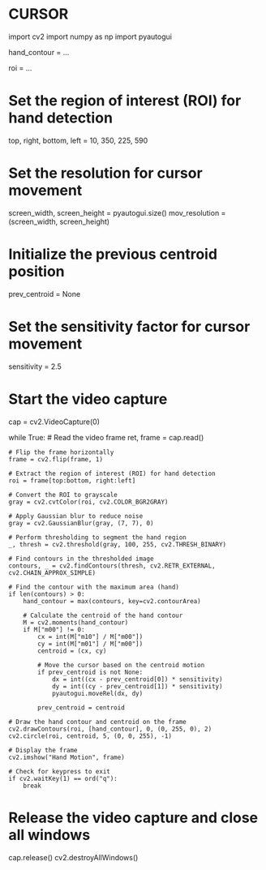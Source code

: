 # CURSOR
import cv2
import numpy as np
import pyautogui

hand_contour = ...

roi = ...

# Set the region of interest (ROI) for hand detection
top, right, bottom, left = 10, 350, 225, 590

# Set the resolution for cursor movement
screen_width, screen_height = pyautogui.size()
mov_resolution = (screen_width, screen_height)

# Initialize the previous centroid position
prev_centroid = None

# Set the sensitivity factor for cursor movement
sensitivity = 2.5

# Start the video capture
cap = cv2.VideoCapture(0)

while True:
    # Read the video frame
    ret, frame = cap.read()

    # Flip the frame horizontally
    frame = cv2.flip(frame, 1)

    # Extract the region of interest (ROI) for hand detection
    roi = frame[top:bottom, right:left]

    # Convert the ROI to grayscale
    gray = cv2.cvtColor(roi, cv2.COLOR_BGR2GRAY)

    # Apply Gaussian blur to reduce noise
    gray = cv2.GaussianBlur(gray, (7, 7), 0)

    # Perform thresholding to segment the hand region
    _, thresh = cv2.threshold(gray, 100, 255, cv2.THRESH_BINARY)

    # Find contours in the thresholded image
    contours, _ = cv2.findContours(thresh, cv2.RETR_EXTERNAL, cv2.CHAIN_APPROX_SIMPLE)

    # Find the contour with the maximum area (hand)
    if len(contours) > 0:
        hand_contour = max(contours, key=cv2.contourArea)

        # Calculate the centroid of the hand contour
        M = cv2.moments(hand_contour)
        if M["m00"] != 0:
            cx = int(M["m10"] / M["m00"])
            cy = int(M["m01"] / M["m00"])
            centroid = (cx, cy)

            # Move the cursor based on the centroid motion
            if prev_centroid is not None:
                dx = int((cx - prev_centroid[0]) * sensitivity)
                dy = int((cy - prev_centroid[1]) * sensitivity)
                pyautogui.moveRel(dx, dy)

            prev_centroid = centroid

    # Draw the hand contour and centroid on the frame
    cv2.drawContours(roi, [hand_contour], 0, (0, 255, 0), 2)
    cv2.circle(roi, centroid, 5, (0, 0, 255), -1)

    # Display the frame
    cv2.imshow("Hand Motion", frame)

    # Check for keypress to exit
    if cv2.waitKey(1) == ord("q"):
        break

# Release the video capture and close all windows
cap.release()
cv2.destroyAllWindows()
